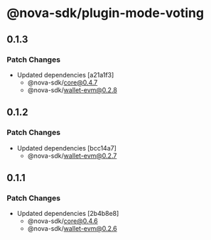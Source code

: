 # @nova-sdk/plugin-mode-voting

## 0.1.3

### Patch Changes

- Updated dependencies [a21a1f3]
  - @nova-sdk/core@0.4.7
  - @nova-sdk/wallet-evm@0.2.8

## 0.1.2

### Patch Changes

- Updated dependencies [bcc14a7]
  - @nova-sdk/wallet-evm@0.2.7

## 0.1.1

### Patch Changes

- Updated dependencies [2b4b8e8]
  - @nova-sdk/core@0.4.6
  - @nova-sdk/wallet-evm@0.2.6
